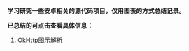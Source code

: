 

**学习研究一些安卓相关的源代码项目，仅用图表的方式总结记录。**

**已总结的可点击查看具体信息：**


1. [OkHttp图示解析](okhttp/README.md "OkHttp")